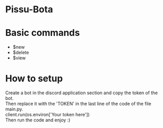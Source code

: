 # Pissu-Bota

# Basic commands
  - $new
  - $delete
  - $view
# How to setup
 Create a bot in the discord application section and copy the token of the bot. </br>
 Then replace it with the 'TOKEN' in the last line of the code of the file main.py. </br>
 client.run(os.environ['Your token here']) </br>
 Then run the code and enjoy :)
